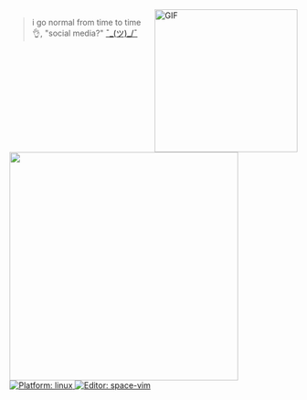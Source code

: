 <img align="right" height="250" alt="GIF" src="https://i.pinimg.com/originals/cd/59/d6/cd59d626dc86397fe45080e6e9c7027d.gif" />

> i go normal from time to time 👌, "social media?" [¯\_(ツ)_/¯](https://solo.to/bruhtus)

<img width="400" src="https://github-readme-stats.vercel.app/api?username=bruhtus&show_icons=true&hide_border=true&hide_title=true&count_private=true&theme=graywhite">

<a href="https://manjaro.org/">
<img src="https://img.shields.io/badge/platform-%20linux-black"
alt="Platform: linux" />
<a/>

<a href="http://vim.liuchengxu.org/">
<img src="https://img.shields.io/badge/%F0%9F%94%A7editor-space~vim-black" alt="Editor: space-vim">
<a/>

<!-- <a href="https://github.com/bruhtus">
<img src="https://visitor-badge.glitch.me/badge?page_id=bruhtus.visitor-badge"
alt="Visitor" />
<a/> -->
